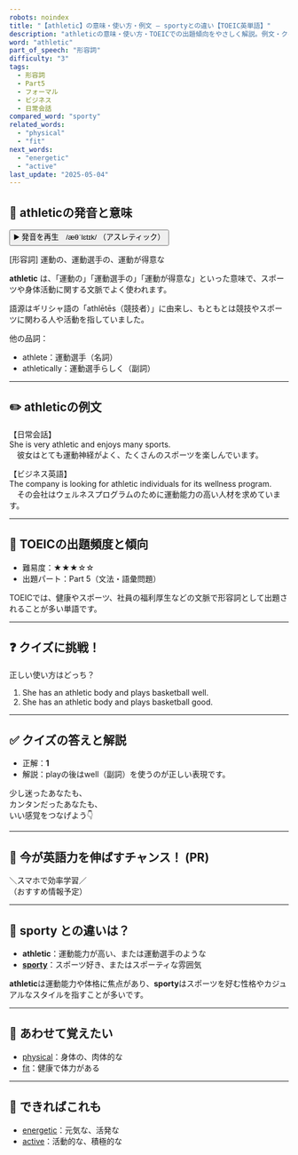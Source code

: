 ```yaml
---
robots: noindex
title: "【athletic】の意味・使い方・例文 ― sportyとの違い【TOEIC英単語】"
description: "athleticの意味・使い方・TOEICでの出題傾向をやさしく解説。例文・クイズ付きでsportyとの違いもわかりやすく学べます。"
word: "athletic"
part_of_speech: "形容詞"
difficulty: "3"
tags:
  - 形容詞
  - Part5
  - フォーマル
  - ビジネス
  - 日常会話
compared_word: "sporty"
related_words:
  - "physical"
  - "fit"
next_words:
  - "energetic"
  - "active"
last_update: "2025-05-04"
---
```


## 🔰 athleticの発音と意味

<button class="play-audio" onclick="playTTS('athletic')">
  <span class="play-audio-main">
    ▶️ 発音を再生　/æθˈlɛtɪk/
  </span>
  <span class="play-audio-sub">
    （アスレティック）
  </span>
</button>

[形容詞] 運動の、運動選手の、運動が得意な

**athletic** は、「運動の」「運動選手の」「運動が得意な」といった意味で、スポーツや身体活動に関する文脈でよく使われます。

語源はギリシャ語の「athlētēs（競技者）」に由来し、もともとは競技やスポーツに関わる人や活動を指していました。

他の品詞：  
- athlete：運動選手（名詞）
- athletically：運動選手らしく（副詞）

---

## ✏️ athleticの例文

【日常会話】  
She is very athletic and enjoys many sports.  
　彼女はとても運動神経がよく、たくさんのスポーツを楽しんでいます。

【ビジネス英語】  
The company is looking for athletic individuals for its wellness program.  
　その会社はウェルネスプログラムのために運動能力の高い人材を求めています。

---

## 🎯 TOEICの出題頻度と傾向

- 難易度：★★★☆☆
- 出題パート：Part 5（文法・語彙問題）

TOEICでは、健康やスポーツ、社員の福利厚生などの文脈で形容詞として出題されることが多い単語です。

---

## ❓ クイズに挑戦！

正しい使い方はどっち？

1. She has an athletic body and plays basketball well.  
2. She has an athletic body and plays basketball good.

---

## ✅ クイズの答えと解説

- 正解：**1**
- 解説：playの後はwell（副詞）を使うのが正しい表現です。

少し迷ったあなたも、  
カンタンだったあなたも、  
いい感覚をつなげよう👇️

---

## 🚀 今が英語力を伸ばすチャンス！ (PR)

<div class="info-center">
＼スマホで効率学習／<br>  
（おすすめ情報予定）
</div>

---

## 🤔  sporty との違いは？

- **athletic**：運動能力が高い、または運動選手のような
- **[sporty](/sporty)**：スポーツ好き、またはスポーティな雰囲気

**athletic**は運動能力や体格に焦点があり、**sporty**はスポーツを好む性格やカジュアルなスタイルを指すことが多いです。

---

## 🧩 あわせて覚えたい

- [physical](/physical)：身体の、肉体的な
- [fit](/fit)：健康で体力がある

---

## 📖 できればこれも

- [energetic](/energetic)：元気な、活発な
- [active](/active)：活動的な、積極的な

<!-- cvid: aid21_bid05 -->
